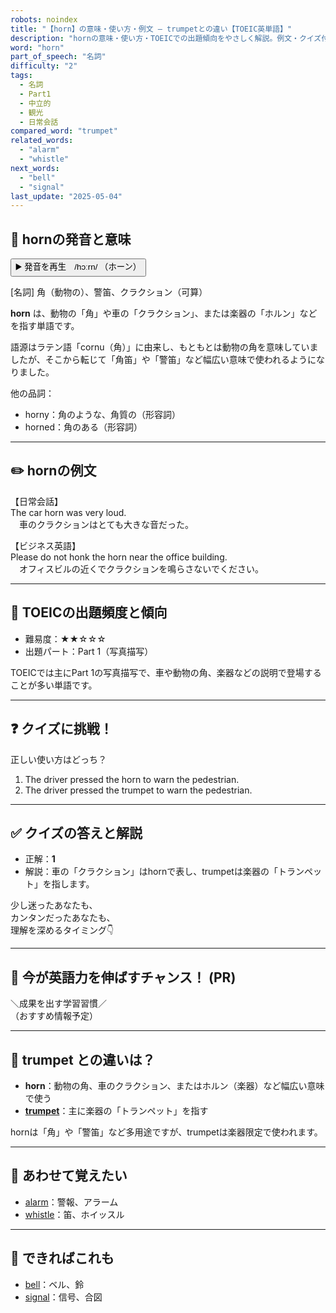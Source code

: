 ```yaml
---
robots: noindex
title: "【horn】の意味・使い方・例文 ― trumpetとの違い【TOEIC英単語】"
description: "hornの意味・使い方・TOEICでの出題傾向をやさしく解説。例文・クイズ付きでtrumpetとの違いもわかりやすく学べます。"
word: "horn"
part_of_speech: "名詞"
difficulty: "2"
tags:
  - 名詞
  - Part1
  - 中立的
  - 観光
  - 日常会話
compared_word: "trumpet"
related_words:
  - "alarm"
  - "whistle"
next_words:
  - "bell"
  - "signal"
last_update: "2025-05-04"
---
```


## 🔰 hornの発音と意味

<button class="play-audio" onclick="playTTS('horn')">
  <span class="play-audio-main">
    ▶️ 発音を再生　/hɔːrn/
  </span>
  <span class="play-audio-sub">
    （ホーン）
  </span>
</button>

[名詞] 角（動物の）、警笛、クラクション（可算）

**horn** は、動物の「角」や車の「クラクション」、または楽器の「ホルン」などを指す単語です。

語源はラテン語「cornu（角）」に由来し、もともとは動物の角を意味していましたが、そこから転じて「角笛」や「警笛」など幅広い意味で使われるようになりました。

他の品詞：  
- horny：角のような、角質の（形容詞）
- horned：角のある（形容詞）

---

## ✏️ hornの例文

【日常会話】  
The car horn was very loud.  
　車のクラクションはとても大きな音だった。

【ビジネス英語】  
Please do not honk the horn near the office building.  
　オフィスビルの近くでクラクションを鳴らさないでください。

---

## 🎯 TOEICの出題頻度と傾向

- 難易度：★★☆☆☆
- 出題パート：Part 1（写真描写）

TOEICでは主にPart 1の写真描写で、車や動物の角、楽器などの説明で登場することが多い単語です。

---

## ❓ クイズに挑戦！

正しい使い方はどっち？

1. The driver pressed the horn to warn the pedestrian.  
2. The driver pressed the trumpet to warn the pedestrian.

---

## ✅ クイズの答えと解説

- 正解：**1**
- 解説：車の「クラクション」はhornで表し、trumpetは楽器の「トランペット」を指します。

少し迷ったあなたも、  
カンタンだったあなたも、  
理解を深めるタイミング👇️

---

## 🚀 今が英語力を伸ばすチャンス！ (PR)

<div class="info-center">
＼成果を出す学習習慣／<br>  
（おすすめ情報予定）
</div>

---

## 🤔  trumpet との違いは？

- **horn**：動物の角、車のクラクション、またはホルン（楽器）など幅広い意味で使う
- **[trumpet](/word/trumpet/)**：主に楽器の「トランペット」を指す

hornは「角」や「警笛」など多用途ですが、trumpetは楽器限定で使われます。

---

## 🧩 あわせて覚えたい

- [alarm](/word/alarm/)：警報、アラーム
- [whistle](/word/whistle/)：笛、ホイッスル

---

## 📖 できればこれも

- [bell](/word/bell/)：ベル、鈴
- [signal](/word/signal/)：信号、合図

<!-- cvid: aid07_bid26 -->
